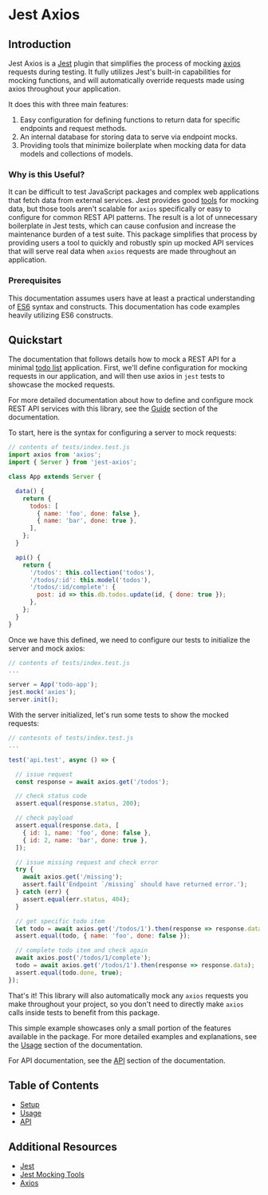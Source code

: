 # Jest Axios

## Introduction

Jest Axios is a [Jest](https://jestjs.io/) plugin that simplifies the process of mocking [axios](https://github.com/axios/axios) requests during testing. It fully utilizes Jest's built-in capabilities for mocking functions, and will automatically override requests made using axios throughout your application.

It does this with three main features:

1. Easy configuration for defining functions to return data for specific endpoints and request methods.
2. An internal database for storing data to serve via endpoint mocks.
3. Providing tools that minimize boilerplate when mocking data for data models and collections of models.


### Why is this Useful?

It can be difficult to test JavaScript packages and complex web applications that fetch data from external services. Jest provides good [tools](https://jestjs.io/docs/en/mock-functions) for mocking data, but those tools aren't scalable for `axios` specifically or easy to configure for common REST API patterns. The result is a lot of unnecessary boilerplate in Jest tests, which can cause confusion and increase the maintenance burden of a test suite. This package simplifies that process by providing users a tool to quickly and robustly spin up mocked API services that will serve real data when `axios` requests are made throughout an application.


### Prerequisites

This documentation assumes users have at least a practical understanding of [ES6](https://www.freecodecamp.org/news/write-less-do-more-with-javascript-es6-5fd4a8e50ee2/) syntax and constructs. This documentation has code examples heavily utilizing ES6 constructs.


## Quickstart

The documentation that follows details how to mock a REST API for a minimal [todo list](https://vuejs.org/v2/examples/todomvc.html) application. First, we'll define configuration for mocking requests in our application, and will then use axios in `jest` tests to showcase the mocked requests.

For more detailed documentation about how to define and configure mock REST API services with this library, see the [Guide](/guide/) section of the documentation.

To start, here is the syntax for configuring a server to mock requests:

```javascript
// contents of tests/index.test.js
import axios from 'axios';
import { Server } from 'jest-axios';

class App extends Server {

  data() {
    return {
      todos: [
        { name: 'foo', done: false },
        { name: 'bar', done: true },
      ],
    };
  }

  api() {
    return {
      '/todos': this.collection('todos'),
      '/todos/:id': this.model('todos'),
      '/todos/:id/complete': {
        post: id => this.db.todos.update(id, { done: true });
      },
    };
  }
}
```

Once we have this defined, we need to configure our tests to initialize the server and mock axios:


```javascript
// contents of tests/index.test.js
...

server = App('todo-app');
jest.mock('axios');
server.init();
```

With the server initialized, let's run some tests to show the mocked requests:

```javascript
// contesnts of tests/index.test.js
...

test('api.test', async () => {

  // issue request
  const response = await axios.get('/todos');

  // check status code
  assert.equal(response.status, 200);

  // check payload
  assert.equal(response.data, [
    { id: 1, name: 'foo', done: false },  
    { id: 2, name: 'bar', done: true },
  ]);

  // issue missing request and check error
  try {
    await axios.get('/missing');
    assert.fail('Endpoint `/missing` should have returned error.');
  } catch (err) {
    assert.equal(err.status, 404);
  }

  // get specific todo item
  let todo = await axios.get('/todos/1').then(response => response.data);
  assert.equal(todo, { name: 'foo', done: false });

  // complete todo item and check again
  await axios.post('/todos/1/complete');
  todo = await axios.get('/todos/1').then(response => response.data);
  assert.equal(todo.done, true);
});
```

That's it! This library will also automatically mock any `axios` requests you make throughout your project, so you don't need to directly make `axios` calls inside tests to benefit from this package.

This simple example showcases only a small portion of the features available in the package. For more detailed examples and explanations, see the [Usage](/guide/) section of the documentation.

For API documentation, see the [API](/api/) section of the documentation.


## Table of Contents

- [Setup](/setup/)
- [Usage](/guide/)
- [API](/api/)


## Additional Resources

- [Jest](https://jestjs.io/)
- [Jest Mocking Tools](https://jestjs.io/docs/en/mock-functions)
- [Axios](https://github.com/axios/axios)
